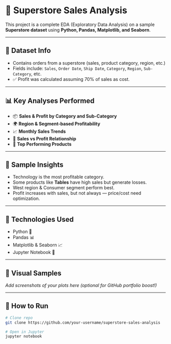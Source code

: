 # 🛒 Superstore Sales Analysis

This project is a complete EDA (Exploratory Data Analysis) on a sample **Superstore dataset** using **Python, Pandas, Matplotlib, and Seaborn**.

---

## 📂 Dataset Info

- Contains orders from a superstore (sales, product category, region, etc.)
- Fields include: `Sales`, `Order Date`, `Ship Date`, `Category`, `Region`, `Sub-Category`, etc.
- ✅ Profit was calculated assuming 70% of sales as cost.

---

## 📊 Key Analyses Performed

- 📦 **Sales & Profit by Category and Sub-Category**
- 🌍 **Region & Segment-based Profitability**
- 📈 **Monthly Sales Trends**
- 💸 **Sales vs Profit Relationship**
- 🥇 **Top Performing Products**

---

## 📌 Sample Insights

- Technology is the most profitable category.
- Some products like **Tables** have high sales but generate losses.
- West region & Consumer segment perform best.
- Profit increases with sales, but not always — price/cost need optimization.

---

## 📁 Technologies Used

- Python 🐍
- Pandas 📊
- Matplotlib & Seaborn 📈
- Jupyter Notebook 📓

---

## 📸 Visual Samples

_Add screenshots of your plots here (optional for GitHub portfolio boost!)_

---

## 📌 How to Run

```bash
# Clone repo
git clone https://github.com/your-username/superstore-sales-analysis

# Open in Jupyter
jupyter notebook
